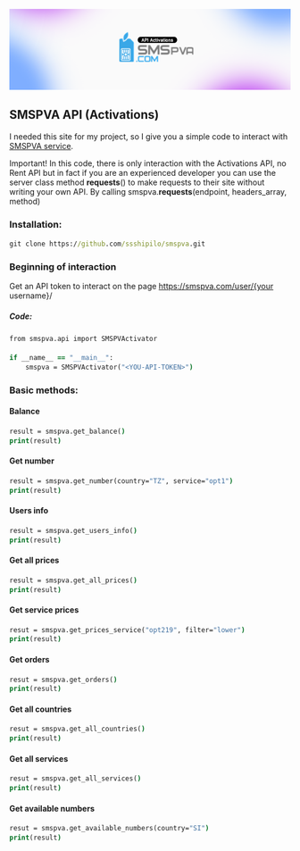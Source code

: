 ![SMSPVA service](https://github.com/ssshipilo/smspva/blob/main/smspva/image.png?raw=true)

## SMSPVA API (Activations)

I needed this site for my project, so I give you a simple code to interact with [SMSPVA service](https://smspva.com/).

Important! In this code, there is only interaction with the Activations API, no Rent API but in fact if you are an experienced developer you can use the server class method __requests__() to make requests to their site without writing your own API. By calling smspva.__requests__(endpoint, headers_array, method)

### Installation: 
```cmd
git clone https://github.com/ssshipilo/smspva.git
```

### Beginning of interaction 
Get an API token to interact on the page https://smspva.com/user/{your username}/

##### Code: 
```cmd
from smspva.api import SMSPVActivator

if __name__ == "__main__":
    smspva = SMSPVActivator("<YOU-API-TOKEN>")
```

### Basic methods: 
#### Balance
```cmd
result = smspva.get_balance()
print(result)
```

#### Get number
```cmd
result = smspva.get_number(country="TZ", service="opt1")
print(result)
```

#### Users info
```cmd
result = smspva.get_users_info()
print(result)
```

#### Get all prices
```cmd
result = smspva.get_all_prices()
print(result)
```

#### Get service prices
```cmd
resut = smspva.get_prices_service("opt219", filter="lower")
print(result)
```

#### Get orders
```cmd
resut = smspva.get_orders()
print(result)
```

#### Get all countries
```cmd
resut = smspva.get_all_countries()
print(result)
```

#### Get all services
```cmd
resut = smspva.get_all_services()
print(result)
```

#### Get available numbers
```cmd
resut = smspva.get_available_numbers(country="SI")
print(result)
```

